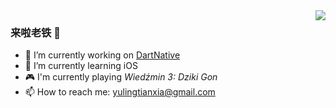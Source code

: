 <img align="right" src="https://github-readme-stats.vercel.app/api?username=satanwoo&show_icons=true&icon_color=CE1D2D&text_color=718096&bg_color=ffffff&hide_title=true" />

### 来啦老铁 👋

- 🔭 I’m currently working on [DartNative](https://github.com/dart-native)
- 🌱 I’m currently learning iOS
- 🎮 I'm currently playing *Wiedźmin 3: Dziki Gon*
- 📫 How to reach me: yulingtianxia@gmail.com
